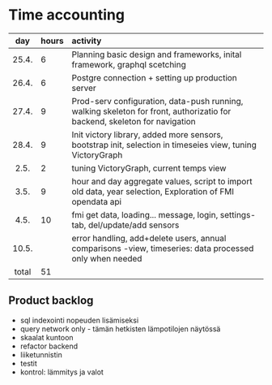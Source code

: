 # Time accounting

|  day  | hours | activity                                                                                                                  |
| :---: | :---- | :------------------------------------------------------------------------------------------------------------------------ |
| 25.4. | 6     | Planning basic design and frameworks, inital framework, graphql scetching                                                 |
| 26.4. | 6     | Postgre connection + setting up production server                                                                         |
| 27.4. | 9     | Prod-serv configuration, data-push running, walking skeleton for front, authorizatio for backend, skeleton for navigation |
| 28.4. | 9     | Init victory library, added more sensors, bootstrap init, selection in timeseies view, tuning VictoryGraph                |
| 2.5.  | 2     | tuning VictoryGraph, current temps view                                                                                   |
| 3.5.  | 9     | hour and day aggregate values, script to import old data, year selection, Exploration of FMI opendata api                 |
| 4.5.  | 10    | fmi get data, loading... message, login, settings-tab, del/update/add sensors                                             |
| 10.5. |       | error handling, add+delete users, annual comparisons -view, timeseries: data processed only when needed                   |
| total | 51    |                                                                                                                           |

## Product backlog

- sql indexointi nopeuden lisämiseksi
- query network only - tämän hetkisten lämpotilojen näytössä
- skaalat kuntoon
- refactor backend
- liiketunnistin
- testit
- kontrol: lämmitys ja valot
